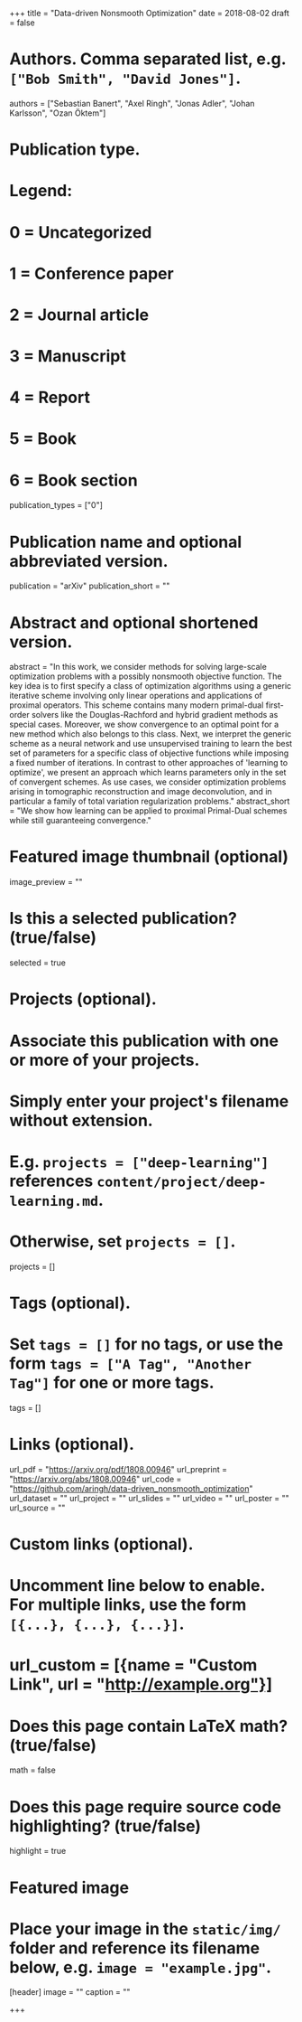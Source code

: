 +++
title = "Data-driven Nonsmooth Optimization"
date = 2018-08-02
draft = false

# Authors. Comma separated list, e.g. `["Bob Smith", "David Jones"]`.
authors = ["Sebastian Banert", "Axel Ringh", "Jonas Adler", "Johan Karlsson", "Ozan Öktem"]

# Publication type.
# Legend:
# 0 = Uncategorized
# 1 = Conference paper
# 2 = Journal article
# 3 = Manuscript
# 4 = Report
# 5 = Book
# 6 = Book section
publication_types = ["0"]

# Publication name and optional abbreviated version.
publication = "arXiv"
publication_short = ""

# Abstract and optional shortened version.
abstract = "In this work, we consider methods for solving large-scale optimization problems with a possibly nonsmooth objective function. The key idea is to first specify a class of optimization algorithms using a generic iterative scheme involving only linear operations and applications of proximal operators. This scheme contains many modern primal-dual first-order solvers like the Douglas-Rachford and hybrid gradient methods as special cases. Moreover, we show convergence to an optimal point for a new method which also belongs to this class. Next, we interpret the generic scheme as a neural network and use unsupervised training to learn the best set of parameters for a specific class of objective functions while imposing a fixed number of iterations. In contrast to other approaches of 'learning to optimize', we present an approach which learns parameters only in the set of convergent schemes. As use cases, we consider optimization problems arising in tomographic reconstruction and image deconvolution, and in particular a family of total variation regularization problems."
abstract_short = "We show how learning can be applied to proximal Primal-Dual schemes while still guaranteeing convergence."

# Featured image thumbnail (optional)
image_preview = ""

# Is this a selected publication? (true/false)
selected = true

# Projects (optional).
#   Associate this publication with one or more of your projects.
#   Simply enter your project's filename without extension.
#   E.g. `projects = ["deep-learning"]` references `content/project/deep-learning.md`.
#   Otherwise, set `projects = []`.
projects = []

# Tags (optional).
#   Set `tags = []` for no tags, or use the form `tags = ["A Tag", "Another Tag"]` for one or more tags.
tags = []

# Links (optional).
url_pdf = "https://arxiv.org/pdf/1808.00946"
url_preprint = "https://arxiv.org/abs/1808.00946"
url_code = "https://github.com/aringh/data-driven_nonsmooth_optimization"
url_dataset = ""
url_project = ""
url_slides = ""
url_video = ""
url_poster = ""
url_source = ""

# Custom links (optional).
#   Uncomment line below to enable. For multiple links, use the form `[{...}, {...}, {...}]`.
# url_custom = [{name = "Custom Link", url = "http://example.org"}]

# Does this page contain LaTeX math? (true/false)
math = false

# Does this page require source code highlighting? (true/false)
highlight = true

# Featured image
# Place your image in the `static/img/` folder and reference its filename below, e.g. `image = "example.jpg"`.
[header]
image = ""
caption = ""

+++
